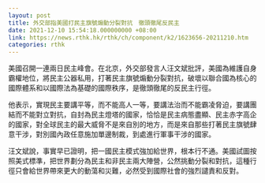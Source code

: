 ```yaml
---
layout: post
title: 外交部指美國打民主旗號煽動分裂對抗　徹頭徹尾反民主
date: 2021-12-10 15:54:18.000000000 +08:00
link: https://news.rthk.hk/rthk/ch/component/k2/1623656-20211210.htm
categories: rthk
---
```


美國召開一連兩日民主峰會。在北京，外交部發言人汪文斌批評，美國為維護自身霸權地位，將民主公器私用，打著民主旗號煽動分裂對抗，破壞以聯合國為核心的國際體系和以國際法為基礎的國際秩序，是徹頭徹尾的反民主行徑。

他表示，實現民主要講平等，而不能高人一等，要講法治而不能霸凌脅迫，要講團結而不能對立對抗，自封為民主燈塔的國家，恰恰是民主病態盡顯、民主赤字高企的國家，對全球民主的最大威脅不是來自別的地方，而是來自那些打著民主旗號肆意干涉，對別國內政任意施加單邊制裁，到處進行軍事干涉的國家。

汪文斌說，事實早已證明，把一國民主模式強加給世界，根本行不通。美國試圖按照美式標準，把世界劃分為民主和非民主兩大陣營，公然挑動分裂和對抗，這種行徑只會給世界帶來更大的動蕩和災難，必然受到國際社會的強烈譴責和反對。
